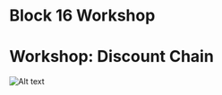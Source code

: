 
# Block 16 Workshop
# Workshop: Discount Chain
![Alt text](url "https://www.google.com/url?sa=i&url=https%3A%2F%2Fcommons.wikimedia.org%2Fwiki%2FFile%3AJavaScript-logo.png&psig=AOvVaw2FAA2KaD6_HKcNtlCEXtYa&ust=1682722169247000&source=images&cd=vfe&ved=0CBAQjRxqFwoTCIjGjeaSy_4CFQAAAAAdAAAAABAE")
